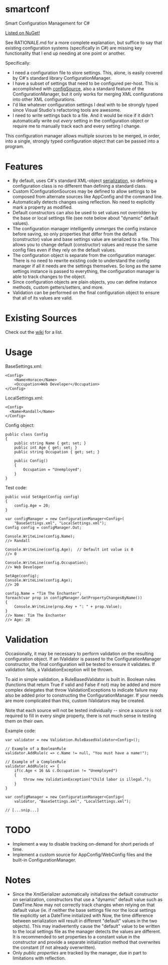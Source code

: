 smartconf
=========

Smart Configuration Management for C#

[Listed on NuGet!](http://nuget.org/packages/SmartConf/)

See RATIONALE.md for a more complete explanation, but suffice to say that
existing configuration systems (specifically in C#) are missing key
functionality that I end up needing at one point or another.

Specifically:

* I need a configuration file to store settings. This, alone, is easily covered by
    C#'s standard library ConfigurationManager.
* I have a subset of settings that need to be configured per-host. This is 
    accomplished with [configSource](http://blog.andreloker.de/post/2008/06/Keep-your-config-clean-with-external-config-files.aspx),
    also a standard feature of the ConfigurationManager, but it only
    works for merging XML configurations into other XML configurations.
* I'd like whatever configuration settings I deal with to be strongly
  typed since Visual Studio's refactoring tools are awesome.
* I need to write settings back to a file. And it would be nice if it
  didn't automatically write out *every* setting in the configuration object
  or require me to manually track each and every setting I change. 

This configuration manager allows multiple sources to be merged, in order, into a
single, strongly typed configuration object that can be passed into a program.


Features
========

* By default, uses C#'s standard XML-object [serialization](http://msdn.microsoft.com/en-us/library/system.xml.serialization.xmlserializer.aspx),
    so defining a configuration class is no different than defining a standard
    class.
* Custom IConfigurationSources may be defined to allow settings to be composed
    from alternate sources like AppConfig and the command line.
* Automatically detects changes using reflection. No need to explicitly mark a
    property as modified.
* Default constructors can also be used to set values not overridden by the
    base or local settings file (see note below about "dynamic"
    default values).
* The configuration manager intelligently *unmerges* the config instance
    before saving, so only properties that differ from the default
    (constructor) value and base settings value are serialized to a file.
    This allows you to change default (constructor) values and reuse the same
    config files even if they rely on the default values.
* The configuration object is separate from the configuration manager. There
    is no need to rewrite existing code to understand the config manager
    if all it needs are the settings themselves. So long as the same settings
    instance is passed to everything, the configuration manager is able to
    track changes to the object.
* Since configuration objects are plain objects, you can define instance
    methods, custom getters/setters, and more.
* Validation can be performed on the final configuration object to ensure that
  all of its values are valid.

Existing Sources
================
Check out the [wiki](https://github.com/nemec/smartconf/wiki/Existing-Sources)
for a list.

Usage
=====

BaseSettings.xml:

    <Config>
        <Name>Horace</Name>
        <Occupation>Web Developer</Occupation>
    </Config>

LocalSettings.xml:

    <Config>
      <Name>Randall</Name>
    </Config>

Config object:

    public class Config
    {
        public string Name { get; set; }
        public int Age { get; set; }
        public string Occupation { get; set; }

        public Config()
        {
            Occupation = "Unemployed";
        }
    }

Test code:

    public void SetAge(Config config)
    {
        config.Age = 20;
    }

    var configManager = new ConfigurationManager<Config>(
        "BaseSettings.xml", "LocalSettings.xml");
    Config config = configManager.Out;

    Console.WriteLine(config.Name);
    //> Randall

    Console.WriteLine(config.Age);  // Default int value is 0
    //> 0

    Console.WriteLine(config.Occupation);
    //> Web Developer

    SetAge(config);
    Console.WriteLine(config.Age);
    //> 20

    config.Name = "Tim The Enchanter";
    foreach(var prop in configManager.GetPropertyChangesByName())
    {
        Console.WriteLine(prop.Key + ": " + prop.Value);
    }
    //> Name: Tim The Enchanter
    //> Age: 20

Validation
==========

Occasionally, it may be necessary to perform validation on the resulting
configuration object. If an IValidator is passed to the ConfigurationManager
constructor, the final configuration will be tested to ensure it
validates. If validation fails, a ValidationException will be thrown.

To aid in simple validation, a RuleBasedValidator is built in. Boolean
rules (functions that return True if valid and False if not) may be added
and more complex delegates that throw ValidationExceptions to indicate
failure may also be added prior to constructing the ConfigurationManager.
If your needs are more complicated than this, custom IValidators may
be created.

Note that each source will not be tested individually -- since
a source is not required to fill in every single property, there is not
much sense in testing them on their own.

Example code:

    var validator = new Validation.RuleBasedValidator<Config>();
    
    // Example of a BooleanRule
    validator.AddRule(c => c.Name != null, "You must have a name!");

    // Example of a ComplexRule
    validator.AddRule(c => {
        if(c.Age < 16 && c.Occupation != "Unemployed")
        {
            throw new ValidationException("Child labor is illegal.");
        }
    }

    var configManager = new ConfigurationManager<Config>(
        validator, "BaseSettings.xml", "LocalSettings.xml");

    // [...snip...]


TODO
====

* Implement a way to disable tracking on-demand for short periods of time.
* Implement a custom source for AppConfig/WebConfig files and the built-in
  ConfigurationManager.

Notes
=====

* Since the XmlSerializer automatically initializes the default constructor
    on serialization, constructors that use a "dynamic" default value such
    as DateTime.Now may not correctly track changes when relying on that
    default value (ie. if neither the base settings file nor the local
    settings file explicitly set a DateTime initialized with Now, the time
    difference between serialization will result in different "default"
    values in the two objects). This may inadvertently cause the "default"
    value to be written to the local settings file as the manager detects
    the values are different. It is recommended to set properties to a
    constant value in the constructor and provide a separate initialization
    method that overwrites the constant (if not already overwritten).
* Only *public properties* are tracked by the manager, due in part to
  limitations with reflection.